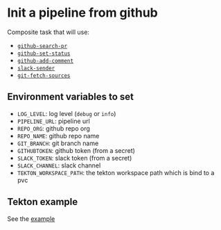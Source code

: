 # Init a pipeline from github

Composite task that will use:

* [`github-search-pr`](./github-search-pr)
* [`github-set-status`](./github-set-status)
* [`github-add-comment`](./github-add-comment)
* [`slack-sender`](./slack-sender)
* [`git-fetch-sources`](./git-fetch-sources)

## Environment variables to set

* `LOG_LEVEL`: log level (`debug` or `info`)
* `PIPELINE_URL`: pipeline url
* `REPO_ORG`: github repo org
* `REPO_NAME`: github repo name
* `GIT_BRANCH`: git branch name
* `GITHUBTOKEN`: github token (from a secret)
* `SLACK_TOKEN`: slack token (from a secret)
* `SLACK_CHANNEL`: slack channel
* `TEKTON_WORKSPACE_PATH`: the tekton workspace path which is bind to a pvc

## Tekton example

See the [example](./init-pipeline-github.yaml)
